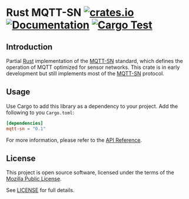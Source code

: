 # Rust MQTT-SN [![crates.io](https://img.shields.io/crates/v/mqtt-sn.svg)](https://crates.io/crates/mqtt-sn) [![Documentation](https://docs.rs/mqtt-sn/badge.svg)](https://docs.rs/mqtt-sn) [![Cargo Test](https://github.com/henrikssn/rust-mqtt-sn/actions/workflows/run-test.yml/badge.svg)](https://github.com/henrikssn/rust-mqtt-sn/actions/workflows/run-test.yml)

## Introduction

Partial [Rust] implementation of the [MQTT-SN] standard, which defines the operation of MQTT optimized for sensor networks. This crate is in early development but still implements most of the [MQTT-SN] protocol.

[Rust]: https://www.rust-lang.org/
[MQTT-SN]: https://www.oasis-open.org/committees/download.php/66091/MQTT-SN_spec_v1.2.pdf


## Usage

Use Cargo to add this library as a dependency to your project. Add the following to you `Cargo.toml`:
``` toml
[dependencies]
mqtt-sn = "0.1"
```

For more information, please refer to the [API Reference].

[API Reference]: https://docs.rs/mqtt-sn


## License

This project is open source software, licensed under the terms of the [Mozilla Public License].

See [LICENSE] for full details.

[Mozilla Public License]: https://de.wikipedia.org/wiki/Mozilla_Public_License
[LICENSE]: https://github.com/henrikssn/rust-mqtt-sn/blob/master/LICENSE
